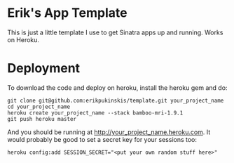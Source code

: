# Erik's App Template

This is just a little template I use to get Sinatra apps up and running.  Works on Heroku.

# Deployment

To download the code and deploy on heroku, install the heroku gem and do:

    git clone git@github.com:erikpukinskis/template.git your_project_name
    cd your_project_name
    heroku create your_project_name --stack bamboo-mri-1.9.1
    git push heroku master

And you should be running at http://your_project_name.heroku.com. It would
probably be good to set a secret key for your sessions too:

    heroku config:add SESSION_SECRET="<put your own random stuff here>"
